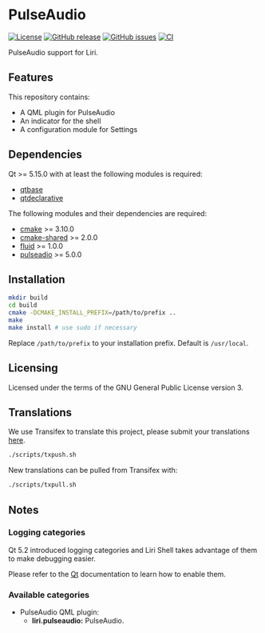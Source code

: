 PulseAudio
==========

[![License](https://img.shields.io/badge/license-GPLv3.0-blue.svg)](https://www.gnu.org/licenses/gpl-3.0.html)
[![GitHub release](https://img.shields.io/github/release/lirios/pulseaudio.svg)](https://github.com/lirios/pulseaudio)
[![GitHub issues](https://img.shields.io/github/issues/lirios/pulseaudio.svg)](https://github.com/lirios/pulseaudio/issues)
[![CI](https://github.com/lirios/pulseaudio/workflows/CI/badge.svg?branch=develop)](https://github.com/lirios/pulseaudio/actions?query=workflow%3ACI)

PulseAudio support for Liri.

## Features

This repository contains:

 * A QML plugin for PulseAudio
 * An indicator for the shell
 * A configuration module for Settings

## Dependencies

Qt >= 5.15.0 with at least the following modules is required:

 * [qtbase](http://code.qt.io/cgit/qt/qtbase.git)
 * [qtdeclarative](http://code.qt.io/cgit/qt/qtdeclarative.git)

The following modules and their dependencies are required:

 * [cmake](https://gitlab.kitware.com/cmake/cmake) >= 3.10.0
 * [cmake-shared](https://github.com/lirios/cmake-shared.git) >= 2.0.0
 * [fluid](https://github.com/lirios/fluid) >= 1.0.0
 * [pulseadio](https://cgit.freedesktop.org/pulseaudio/pulseaudio/) >= 5.0.0

## Installation

```sh
mkdir build
cd build
cmake -DCMAKE_INSTALL_PREFIX=/path/to/prefix ..
make
make install # use sudo if necessary
```

Replace `/path/to/prefix` to your installation prefix.
Default is `/usr/local`.

## Licensing

Licensed under the terms of the GNU General Public License version 3.

## Translations

We use Transifex to translate this project, please submit your
translations [here](https://www.transifex.com/lirios/liri-pulseaudio/dashboard/).

```sh
./scripts/txpush.sh
```

New translations can be pulled from Transifex with:

```sh
./scripts/txpull.sh
```

## Notes

### Logging categories

Qt 5.2 introduced logging categories and Liri Shell takes advantage of
them to make debugging easier.

Please refer to the [Qt](http://doc.qt.io/qt-5/qloggingcategory.html) documentation
to learn how to enable them.

### Available categories

 * PulseAudio QML plugin:
   * **liri.pulseaudio:** PulseAudio.
